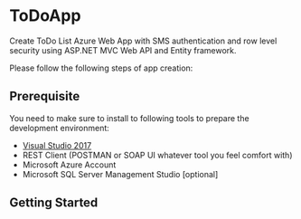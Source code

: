 # ToDoApp
Create ToDo List Azure Web App with SMS authentication and row level security using ASP.NET MVC Web API and Entity framework.

Please follow the following steps of app creation:

## Prerequisite
You need to make sure to install to following tools to prepare the development environment:

- [Visual Studio 2017](https://www.visualstudio.com/downloads/)
- REST Client (POSTMAN or SOAP UI whatever tool you feel comfort with)
- Microsoft Azure Account
- Microsoft SQL Server Management Studio [optional]

## Getting Started
